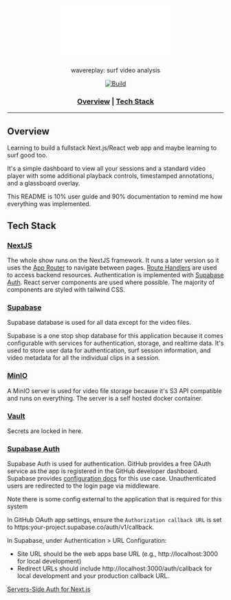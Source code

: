<div align="center">

<picture>
  <source media="(prefers-color-scheme: light)" srcset="/public/wavereplay.svg">
  <img alt="wavereplay logo" src="/public/wavereplay_white.svg" width="50%" height="50%">
</picture>

wavereplay: surf video analysis

[![Build](https://github.com/jack-laverty/wavereplay/actions/workflows/test.yml/badge.svg)](https://github.com/jack-laverty/wavereplay/actions/workflows/test.yml)

<h3>

[Overview](#overview) | [Tech Stack](#tech-stack)

</h3>

</div>

---



## Overview

Learning to build a fullstack Next.js/React web app and maybe learning to surf good too.

It's a simple dashboard to view all your sessions and a standard video player with some additional playback controls, timestamped annotations, and a glassboard overlay.

This README is 10% user guide and 90% documentation to remind me how everything was implemented.



## Tech Stack

### [NextJS](https://nextjs.org/docs)

The whole show runs on the NextJS framework. It runs a later version so it uses the [App Router](https://nextjs.org/docs/app) to navigate between pages. [Route Handlers](https://nextjs.org/docs/app/building-your-application/routing/route-handlers) are used to access backend resources.
Authentication is implemented with [Supabase Auth](https://supabase.com/docs/guides/auth). React server components are used where possible. The majority of components are styled with tailwind CSS.

### [Supabase](https://supabase.com/)

Supabase database is used for all data except for the video files.

Supabase is a one stop shop database for this application because it comes configurable with services for authentication, storage, and realtime data. It's used to store user data for authentication, surf session information, and video metadata for all the individual clips in a session.


### [MinIO](https://github.com/minio/minio)

A MinIO server is used for video file storage because it's S3 API compatible and runs on everything. The server is a self hosted docker container.

### [Vault](https://www.hashicorp.com/products/vault)

Secrets are locked in here.

### [Supabase Auth](https://authjs.dev/getting-started/authentication/oauth)

Supabase Auth is used for authentication. GitHub provides a free OAuth service as the app is registered in the GitHub developer dashboard. Supabase provides [configuration docs](https://supabase.com/docs/guides/auth/social-login/auth-github) for this use case. Unauthenticated users are redirected to the login page via middleware.

Note there is some config external to the application that is required for this system

In GitHub OAuth app settings, ensure the `Authorization callback URL` is set to https:your-project.supabase.co/auth/v1/callback.

In Supabase, under Authentication > URL Configuration:
* Site URL should be the web apps base URL (e.g., http://localhost:3000 for local development)
* Redirect URLs should include http://localhost:3000/auth/callback for local development and your production callback URL.

[Servers-Side Auth for Next.js](https://supabase.com/docs/guides/auth/server-side/nextjs)

